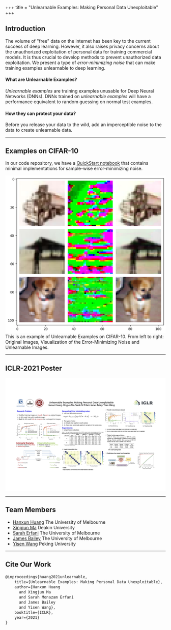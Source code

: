 +++
title = "Unlearnable Examples: Making Personal Data Unexploitable"
+++


## Introduction
The volume of "free" data on the internet has been key to the current success of deep learning. However, it also raises privacy concerns about the unauthorized exploitation of personal data for training commercial models. It is thus crucial to develop methods to prevent unauthorized data exploitation.
We present a type of *error-minimizing noise* that can make training examples unlearnable to deep learning.


#### What are Unlearnable Examples?
*Unlearnable examples* are training examples unusable for Deep Neural Networks (DNNs).
DNNs trained on *unlearnable examples* will have a performance equivalent to random guessing on normal test
examples.


#### How they can protect your data?
Before you release your data to the wild, add an imperceptible noise to the data to create unlearnable data.


---
## Examples on CIFAR-10
In our code repository, we have a [QuickStart notebook](https://github.com/HanxunH/Unlearnable-Examples/blob/main/QuickStart.ipynb) that contains minimal implementations for sample-wise error-minimizing noise.


![](images/CIFAR-10-example.png)
This is an example of Unlearnable Examples on CIFAR-10.
From left to right: Original Images, Visualization of the Error-Minimizing Noise and Unlearnable Images.


---
## ICLR-2021 Poster
![](images/poster.jpg)

---
## Team Members
* [Hanxun Huang](https://hanxunh.github.io/) The University of Melbourne
* [Xingjun Ma](http://xingjunma.com/) Deakin University
* [Sarah Erfani](https://people.eng.unimelb.edu.au/smonazam/) The University of Melbourne
* [James Bailey](https://people.eng.unimelb.edu.au/baileyj/) The University of Melbourne
* [Yisen Wang](https://yisenwang.github.io/) Peking University



---
## Cite Our Work
```
@inproceedings{huang2021unlearnable,
    title={Unlearnable Examples: Making Personal Data Unexploitable},
    author={Hanxun Huang
      and Xingjun Ma
      and Sarah Monazam Erfani
      and James Bailey
      and Yisen Wang},
    booktitle={ICLR},
    year={2021}
}
```
